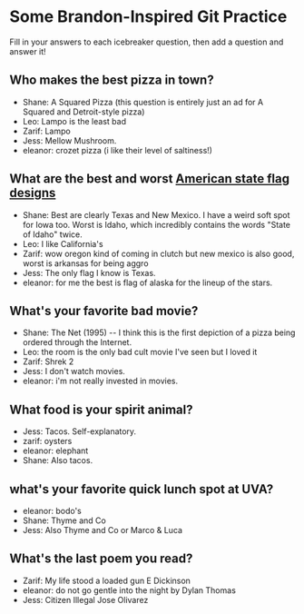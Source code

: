 # Some Brandon-Inspired Git Practice
Fill in your answers to each icebreaker question, then add a question and answer it!

## Who makes the best pizza in town?
* Shane: A Squared Pizza (this question is entirely just an ad for A Squared and Detroit-style pizza)
* Leo: Lampo is the least bad
* Zarif: Lampo
* Jess: Mellow Mushroom.
* eleanor: crozet pizza (i like their level of saltiness!)

## What are the best and worst [American state flag designs](https://en.wikipedia.org/wiki/Flags_of_the_U.S._states_and_territories)
* Shane: Best are clearly Texas and New Mexico. I have a weird soft spot for Iowa too. Worst is Idaho, which incredibly contains the words "State of Idaho" twice.
* Leo: I like California's
* Zarif: wow oregon kind of coming in clutch but new mexico is also good, worst is arkansas for being aggro
* Jess: The only flag I know is Texas.
* eleanor: for me the best is flag of alaska for the lineup of the stars.

## What's your favorite bad movie?
* Shane: The Net (1995) -- I think this is the first depiction of a pizza being ordered through the Internet.
* Leo: the room is the only bad cult movie I've seen but I loved it
* Zarif: Shrek 2
* Jess: I don't watch movies.
* eleanor: i'm not really invested in movies.

## What food is your spirit animal?
* Jess: Tacos. Self-explanatory.
* zarif: oysters
* eleanor: elephant
* Shane: Also tacos.

## what's your favorite quick lunch spot at UVA?
* eleanor: bodo's
* Shane: Thyme and Co
* Jess: Also Thyme and Co or Marco & Luca

## What's the last poem you read?
* Zarif: My life stood a loaded gun E Dickinson
* eleanor: do not go gentle into the night by Dylan Thomas
* Jess: Citizen Illegal Jose Olivarez
